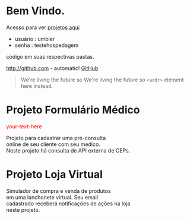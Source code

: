 Bem Vindo.
============================================================================
Acesso para ver [projetos aqui](http://github-oiler707-com.umbler.net/)     
* usuário : umbler
* senha : testehospedagem 

código em suas respectivas pastas.

http://github.com - automatic!
[GitHub](http://github.com)
> We're living the future so
> We're living the future so
`<addr>` element here instead.

Projeto Formulário Médico
============================================================================
<div style="color: red"> your-text-here </div>  

Projeto para cadastrar uma pré-consulta  
online de seu cliente com seu médico.    
Neste projeto há consulta de API externa 
de CEPs.  

Projeto Loja Virtual
============================================================================
Simulador de compra e venda de  produtos  
em uma lanchonete virtual. Seu email  
cadastrado receberá notificações de ações na loja  
neste projeto.








